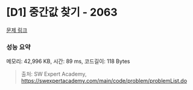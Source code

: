 # [D1] 중간값 찾기 - 2063 

[문제 링크](https://swexpertacademy.com/main/code/problem/problemDetail.do?contestProbId=AV5QPsXKA2UDFAUq) 

### 성능 요약

메모리: 42,996 KB, 시간: 89 ms, 코드길이: 118 Bytes



> 출처: SW Expert Academy, https://swexpertacademy.com/main/code/problem/problemList.do